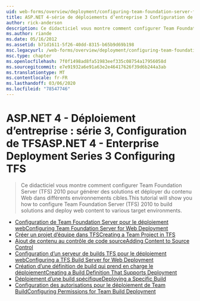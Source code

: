 ```yaml
---
uid: web-forms/overview/deployment/configuring-team-foundation-server-for-web-deployment/index
title: ASP.NET 4-série de déploiements d’entreprise 3 Configuration de TFS | Microsoft Docs
author: rick-anderson
description: Ce didacticiel vous montre comment configurer Team Foundation Server (TFS) 2010 pour générer des solutions et déployer du contenu Web dans différents environnements cibles.
ms.author: riande
ms.date: 05/16/2012
ms.assetid: b71d1611-5f26-40dd-8315-b65b9d69b198
msc.legacyurl: /web-forms/overview/deployment/configuring-team-foundation-server-for-web-deployment
msc.type: chapter
ms.openlocfilehash: 7f0f1498ad8fa51983eef335c08754a17956058d
ms.sourcegitcommit: e7e91932a6e91a63e2e46417626f39d6b244a3ab
ms.translationtype: MT
ms.contentlocale: fr-FR
ms.lasthandoff: 03/06/2020
ms.locfileid: "78547746"
---
```

# <a name="aspnet-4---enterprise-deployment-series-3-configuring-tfs"></a><span data-ttu-id="0c4a8-103">ASP.NET 4 - Déploiement d’entreprise : série 3, Configuration de TFS</span><span class="sxs-lookup"><span data-stu-id="0c4a8-103">ASP.NET 4 - Enterprise Deployment Series 3 Configuring TFS</span></span>

> <span data-ttu-id="0c4a8-104">Ce didacticiel vous montre comment configurer Team Foundation Server (TFS) 2010 pour générer des solutions et déployer du contenu Web dans différents environnements cibles.</span><span class="sxs-lookup"><span data-stu-id="0c4a8-104">This tutorial will show you how to configure Team Foundation Server (TFS) 2010 to build solutions and deploy web content to various target environments.</span></span>

- [<span data-ttu-id="0c4a8-105">Configuration de Team Foundation Server pour le déploiement web</span><span class="sxs-lookup"><span data-stu-id="0c4a8-105">Configuring Team Foundation Server for Web Deployment</span></span>](configuring-team-foundation-server-for-web-deployment.md)
- [<span data-ttu-id="0c4a8-106">Créer un projet d’équipe dans TFS</span><span class="sxs-lookup"><span data-stu-id="0c4a8-106">Creating a Team Project in TFS</span></span>](creating-a-team-project-in-tfs.md)
- [<span data-ttu-id="0c4a8-107">Ajout de contenu au contrôle de code source</span><span class="sxs-lookup"><span data-stu-id="0c4a8-107">Adding Content to Source Control</span></span>](adding-content-to-source-control.md)
- [<span data-ttu-id="0c4a8-108">Configuration d’un serveur de builds TFS pour le déploiement web</span><span class="sxs-lookup"><span data-stu-id="0c4a8-108">Configuring a TFS Build Server for Web Deployment</span></span>](configuring-a-tfs-build-server-for-web-deployment.md)
- [<span data-ttu-id="0c4a8-109">Création d’une définition de build qui prend en charge le déploiement</span><span class="sxs-lookup"><span data-stu-id="0c4a8-109">Creating a Build Definition That Supports Deployment</span></span>](creating-a-build-definition-that-supports-deployment.md)
- [<span data-ttu-id="0c4a8-110">Déploiement d’une build spécifique</span><span class="sxs-lookup"><span data-stu-id="0c4a8-110">Deploying a Specific Build</span></span>](deploying-a-specific-build.md)
- [<span data-ttu-id="0c4a8-111">Configuration des autorisations pour le déploiement de Team Build</span><span class="sxs-lookup"><span data-stu-id="0c4a8-111">Configuring Permissions for Team Build Deployment</span></span>](configuring-permissions-for-team-build-deployment.md)
